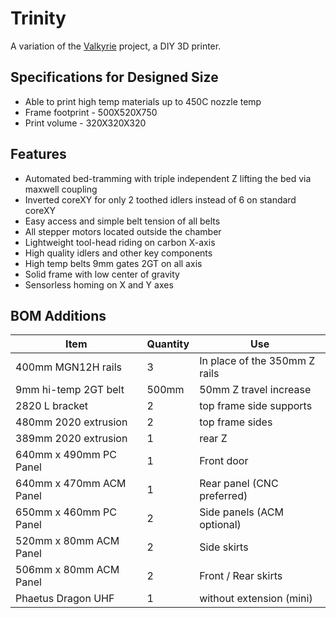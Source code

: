 # Trinity
A variation of the [Valkyrie](https://github.com/RoyBerntsenDesign/Project-Valkyrie/tree/main) project, a DIY 3D printer.

## Specifications for Designed Size
- Able to print high temp materials up to 450C nozzle temp
- Frame footprint - 500X520X750
- Print volume - 320X320X320

## Features
- Automated bed-tramming with triple independent Z lifting the bed via maxwell coupling
- Inverted coreXY for only 2 toothed idlers instead of 6 on standard coreXY
- Easy access and simple belt tension of all belts
- All stepper motors located outside the chamber
- Lightweight tool-head riding on carbon X-axis
- High quality idlers and other key components
- High temp belts 9mm gates 2GT on all axis
- Solid frame with low center of gravity
- Sensorless homing on X and Y axes

## BOM Additions
| Item | Quantity | Use |
| ------------- | ------------- | ------------- |
| 400mm MGN12H rails | 3 | In place of the 350mm Z rails |
| 9mm hi-temp 2GT belt | 500mm | 50mm Z travel increase |
| 2820 L bracket | 2 | top frame side supports |
| 480mm 2020 extrusion | 2 | top frame sides |
| 389mm 2020 extrusion | 1 | rear Z |
| 640mm x 490mm PC Panel | 1 | Front door |
| 640mm x 470mm ACM Panel | 1 | Rear panel (CNC preferred) |
| 650mm x 460mm PC Panel | 2 | Side panels (ACM optional) |
| 520mm x 80mm ACM Panel | 2 | Side skirts|
| 506mm x 80mm ACM Panel | 2 | Front / Rear skirts |
| Phaetus Dragon UHF | 1 | without extension (mini) |